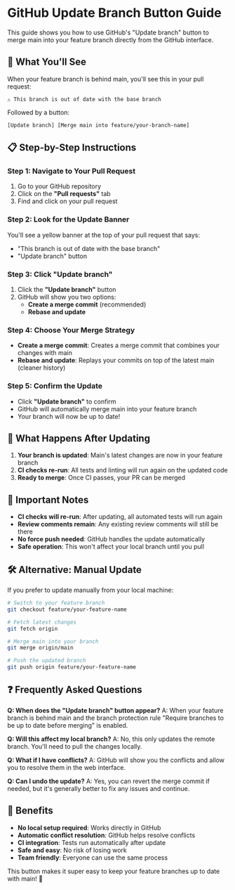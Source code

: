 # GitHub Update Branch Button Guide

This guide shows you how to use GitHub's "Update branch" button to merge main into your feature branch directly from the GitHub interface.

## 🎯 What You'll See

When your feature branch is behind main, you'll see this in your pull request:

```
⚠️ This branch is out of date with the base branch
```

Followed by a button:

```
[Update branch] [Merge main into feature/your-branch-name]
```

## 📋 Step-by-Step Instructions

### Step 1: Navigate to Your Pull Request
1. Go to your GitHub repository
2. Click on the **"Pull requests"** tab
3. Find and click on your pull request

### Step 2: Look for the Update Banner
You'll see a yellow banner at the top of your pull request that says:
- "This branch is out of date with the base branch"
- "Update branch" button

### Step 3: Click "Update branch"
1. Click the **"Update branch"** button
2. GitHub will show you two options:
   - **Create a merge commit** (recommended)
   - **Rebase and update**

### Step 4: Choose Your Merge Strategy
- **Create a merge commit**: Creates a merge commit that combines your changes with main
- **Rebase and update**: Replays your commits on top of the latest main (cleaner history)

### Step 5: Confirm the Update
- Click **"Update branch"** to confirm
- GitHub will automatically merge main into your feature branch
- Your branch will now be up to date!

## 🔄 What Happens After Updating

1. **Your branch is updated**: Main's latest changes are now in your feature branch
2. **CI checks re-run**: All tests and linting will run again on the updated code
3. **Ready to merge**: Once CI passes, your PR can be merged

## 🚨 Important Notes

- **CI checks will re-run**: After updating, all automated tests will run again
- **Review comments remain**: Any existing review comments will still be there
- **No force push needed**: GitHub handles the update automatically
- **Safe operation**: This won't affect your local branch until you pull

## 🛠️ Alternative: Manual Update

If you prefer to update manually from your local machine:

```bash
# Switch to your feature branch
git checkout feature/your-feature-name

# Fetch latest changes
git fetch origin

# Merge main into your branch
git merge origin/main

# Push the updated branch
git push origin feature/your-feature-name
```

## ❓ Frequently Asked Questions

**Q: When does the "Update branch" button appear?**
A: When your feature branch is behind main and the branch protection rule "Require branches to be up to date before merging" is enabled.

**Q: Will this affect my local branch?**
A: No, this only updates the remote branch. You'll need to pull the changes locally.

**Q: What if I have conflicts?**
A: GitHub will show you the conflicts and allow you to resolve them in the web interface.

**Q: Can I undo the update?**
A: Yes, you can revert the merge commit if needed, but it's generally better to fix any issues and continue.

## 🎉 Benefits

- **No local setup required**: Works directly in GitHub
- **Automatic conflict resolution**: GitHub helps resolve conflicts
- **CI integration**: Tests run automatically after update
- **Safe and easy**: No risk of losing work
- **Team friendly**: Everyone can use the same process

This button makes it super easy to keep your feature branches up to date with main! 🚀 